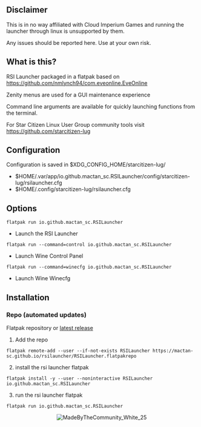 ## Disclaimer
This is in no way affiliated with Cloud Imperium Games and running the launcher through linux is unsupported by them. 

Any issues should be reported here. Use at your own risk.

## What is this?
RSI Launcher packaged in a flatpak based on https://github.com/nmlynch94/com.eveonline.EveOnline

Zenity menus are used for a GUI maintenance experience

Command line arguments are available for quickly launching functions from the terminal.

For Star Citizen Linux User Group community tools visit https://github.com/starcitizen-lug


## Configuration 

Configuration is saved in $XDG_CONFIG_HOME/starcitizen-lug/
- $HOME/.var/app/io.github.mactan_sc.RSILauncher/config/starcitizen-lug/rsilauncher.cfg
- $HOME/.config/starcitizen-lug/rsilauncher.cfg


## Options
`flatpak run io.github.mactan_sc.RSILauncher`
  - Launch the RSI Launcher

`flatpak run --command=control io.github.mactan_sc.RSILauncher`
  - Launch Wine Control Panel

`flatpak run --command=winecfg io.github.mactan_sc.RSILauncher`
  - Launch Wine Winecfg

## Installation

### Repo (automated updates)
Flatpak repository or [latest release](https://github.com/mactan-sc/rsilauncher/releases/latest)  
1.  Add the repo
```
flatpak remote-add --user --if-not-exists RSILauncher https://mactan-sc.github.io/rsilauncher/RSILauncher.flatpakrepo
```
2.  install the rsi launcher flatpak
```  
flatpak install -y --user --noninteractive RSILauncher io.github.mactan_sc.RSILauncher
```
3.  run the rsi launcher flatpak
```
flatpak run io.github.mactan_sc.RSILauncher
```

<p align="center">
  <img src="https://github.com/user-attachments/assets/b999fb69-9c37-4757-8dd8-524b25624f99" alt="MadeByTheCommunity_White_25" />
</p>
